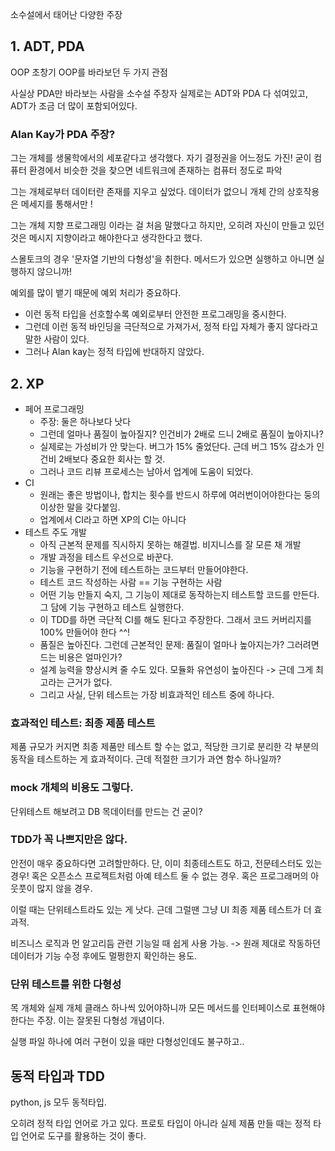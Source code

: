소수설에서 태어난 다양한 주장
## 1. ADT, PDA
OOP 초창기 OOP를 바라보던 두 가지 관점

사실상 PDA만 바라보는 사람을 소수설 주창자 실제로는 ADT와 PDA 다 섞여있고, ADT가 조금 더 많이 포함되어있다.

### Alan Kay가 PDA 주장? 
그는 개체를 생물학에서의 세포같다고 생각했다. 자기 결정권을 어느정도 가진! 
굳이 컴퓨터 환경에서 비슷한 것을 찾으면 네트워크에 존재하는 컴퓨터 정도로 파악

그는 개체로부터 데이터란 존재를 지우고 싶었다. 
데이터가 없으니 개체 간의 상호작용은 메세지를 통해서만 ! 

그는 개체 지향 프로그래밍 이라는 걸 처음 말했다고 하지만, 오히려 자신이 만들고 있던 것은 메시지 지향이라고 해야한다고 생각한다고 했다.

스몰토크의 경우 '문자열 기반의 다형성'을 취한다. 메서드가 있으면 실행하고 아니면 실행하지 않으니까! 

예외를 많이 뱉기 때문에 예외 처리가 중요하다. 
- 이런 동적 타입을 선호할수록 예외로부터 안전한 프로그래밍을 중시한다.
- 그런데 이런 동적 바인딩을 극단적으로 가져가서, 정적 타입 자체가 좋지 않다라고 말한 사람이 있다. 
- 그러나 Alan kay는 정적 타입에 반대하지 않았다. 

## 2. XP
- 페어 프로그래밍
  - 주장: 둘은 하나보다 낫다
  - 그런데 얼마나 품질이 높아질지? 인건비가 2배로 드니 2배로 품질이 높아지나? 
  - 실제로는 가성비가 안 맞는다. 버그가 15% 줄었단다. 근데 버그 15% 감소가 인건비 2배보다 중요한 회사는 할 것.
  - 그러나 코드 리뷰 프로세스는 남아서 업계에 도움이 되었다. 
- CI
  - 원래는 좋은 방법이나, 합치는 횟수를 반드시 하루에 여러번이어야한다는 둥의 이상한 말을 갖다붙임.
  - 업계에서 CI라고 하면 XP의 CI는 아니다 
- 테스트 주도 개발
  - 아직 근본적 문제를 직시하지 못하는 해결법. 비지니스를 잘 모른 채 개발
  - 개발 과정을 테스트 우선으로 바꾼다. 
  - 기능을 구현하기 전에 테스트하는 코드부터 만들어야한다. 
  - 테스트 코드 작성하는 사람 == 기능 구현하는 사람
  - 어떤 기능 만들지 숙지, 그 기능이 제대로 동작하는지 테스트할 코드를 만든다. 그 담에 기능 구현하고 테스트 실행한다. 
  - 이 TDD를 하면 극단적 CI를 해도 된다고 주장한다. 그래서 코드 커버리지를 100% 만들어야 한다 ^^!
  - 품질은 높아진다. 그런데 근본적인 문제: 품질이 얼마나 높아지는가? 그러려면 드는 비용은 얼마인가? 
  - 설계 능력을 향상시켜 줄 수도 있다. 모듈화 유연성이 높아진다 -> 근데 그게 최고라는 근거가 없다. 
  - 그리고 사실, 단위 테스트는 가장 비효과적인 테스트 중에 하나다.

### 효과적인 테스트: 최종 제품 테스트
제품 규모가 커지면 최종 제품만 테스트 할 수는 없고, 적당한 크기로 분리한 각 부분의 동작을 테스트하는 게 효과적이다. 근데 적절한 크기가 과연 함수 하나일까? 

### mock 개체의 비용도 그렇다.
단위테스트 해보려고 DB 목데이터를 만드는 건 굳이? 

### TDD가 꼭 나쁘지만은 않다.
안전이 매우 중요하다면 고려할만하다. 단, 이미 최종테스트도 하고, 전문테스터도 있는 경우! 
혹은 오픈소스 프로젝트처럼 아예 테스트 둘 수 없는 경우. 
혹은 프로그래머의 아웃풋이 많지 않을 경우. 

이럴 때는 단위테스트라도 있는 게 낫다.
근데 그럴땐 그냥 UI 최종 제품 테스트가 더 효과적.

비즈니스 로직과 먼 알고리듬 관련 기능일 때 쉽게 사용 가능.
-> 원래 제대로 작동하던 데이터가 기능 수정 후에도 멀쩡한지 확인하는 용도.

### 단위 테스트를 위한 다형성
목 개체와 실제 개체 클래스 하나씩 있어야하니까 모든 메서드를 인터페이스로 표현해야한다는 주장. 
이는 잘못된 다형성 개념이다. 

실행 파일 하나에 여러 구현이 있을 때만 다형성인데도 불구하고..

## 동적 타입과 TDD
python, js 모두 동적타입. 

오히려 정적 타입 언어로 가고 있다. 
프로토 타입이 아니라 실제 제품 만들 때는 정적 타입 언어로 도구를 활용하는 것이 좋다. 


